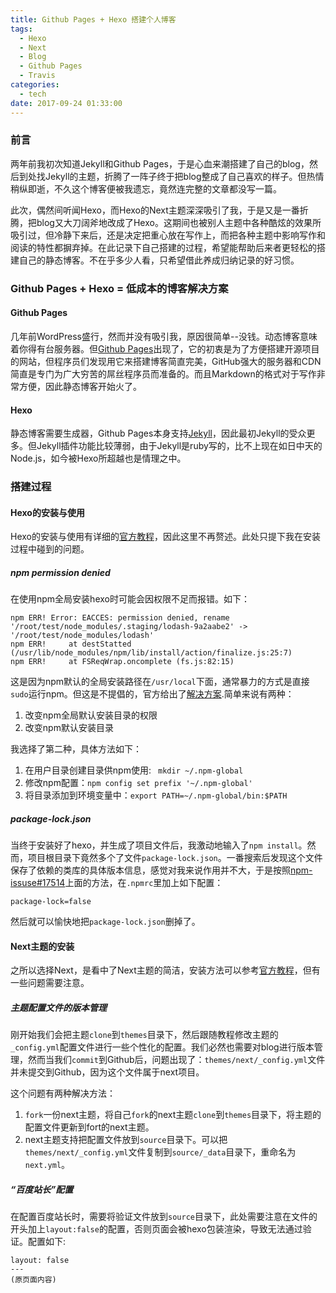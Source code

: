```yaml
---
title: Github Pages + Hexo 搭建个人博客
tags:
  - Hexo
  - Next
  - Blog
  - Github Pages
  - Travis
categories:
  - tech
date: 2017-09-24 01:33:00
---
```



###  前言

两年前我初次知道Jekyll和Github Pages，于是心血来潮搭建了自己的blog，然后到处找Jekyll的主题，折腾了一阵子终于把blog整成了自己喜欢的样子。但热情稍纵即逝，不久这个博客便被我遗忘，竟然连完整的文章都没写一篇。

此次，偶然间听闻Hexo，而Hexo的Next主题深深吸引了我，于是又是一番折腾，把blog又大刀阔斧地改成了Hexo。这期间也被别人主题中各种酷炫的效果所吸引过，但冷静下来后，还是决定把重心放在写作上，而把各种主题中影响写作和阅读的特性都摒弃掉。在此记录下自己搭建的过程，希望能帮助后来者更轻松的搭建自己的静态博客。不在乎多少人看，只希望借此养成归纳记录的好习惯。

<!--more-->

###  Github Pages + Hexo = 低成本的博客解决方案

#### Github Pages

几年前WordPress盛行，然而并没有吸引我，原因很简单--没钱。动态博客意味着你得有台服务器。但[Github Pages](https://pages.github.com/)出现了，它的初衷是为了方便搭建开源项目的网站，但程序员们发现用它来搭建博客简直完美，GitHub强大的服务器和CDN简直是专门为广大穷苦的屌丝程序员而准备的。而且Markdown的格式对于写作非常方便，因此静态博客开始火了。

####  Hexo

静态博客需要生成器，Github Pages本身支持[Jekyll](http://jekyllrb.com)，因此最初Jekyll的受众更多。但Jekyll插件功能比较薄弱，由于Jekyll是ruby写的，比不上现在如日中天的Node.js，如今被Hexo所超越也是情理之中。

###  搭建过程

####  Hexo的安装与使用

Hexo的安装与使用有详细的[官方教程](https://hexo.io/zh-cn/docs/index.html)，因此这里不再赘述。此处只提下我在安装过程中碰到的问题。

#####  npm permission denied

在使用npm全局安装hexo时可能会因权限不足而报错。如下：

```
npm ERR! Error: EACCES: permission denied, rename '/root/test/node_modules/.staging/lodash-9a2aabe2' -> '/root/test/node_modules/lodash'
npm ERR!     at destStatted (/usr/lib/node_modules/npm/lib/install/action/finalize.js:25:7)
npm ERR!     at FSReqWrap.oncomplete (fs.js:82:15)
```

这是因为npm默认的全局安装路径在`/usr/local`下面，通常暴力的方式是直接`sudo`运行npm。但这是不提倡的，官方给出了[解决方案](https://docs.npmjs.com/getting-started/fixing-npm-permissions).简单来说有两种：

1. 改变npm全局默认安装目录的权限
2. 改变npm默认安装目录

我选择了第二种，具体方法如下：

1. 在用户目录创建目录供npm使用: ` mkdir ~/.npm-global`
2. 修改npm配置：`npm config set prefix '~/.npm-global'`
3. 将目录添加到环境变量中：`export PATH=~/.npm-global/bin:$PATH`

#####  package-lock.json

当终于安装好了hexo，并生成了项目文件后，我激动地输入了`npm install`。然而，项目根目录下竟然多个了文件`package-lock.json`。一番搜索后发现这个文件保存了依赖的类库的具体版本信息，感觉对我来说作用并不大，于是按照[npm-issuse#17514](https://github.com/npm/npm/issues/17514)上面的方法，在`.npmrc`里加上如下配置：

```
package-lock=false 
```
然后就可以愉快地把`package-lock.json`删掉了。

####  Next主题的安装

之所以选择Next，是看中了Next主题的简洁，安装方法可以参考[官方教程](http://theme-next.iissnan.com/getting-started.html)，但有一些问题需要注意。

#####  主题配置文件的版本管理

刚开始我们会把主题`clone`到`themes`目录下，然后跟随教程修改主题的`_config.yml`配置文件进行一些个性化的配置。我们必然也需要对blog进行版本管理，然而当我们`commit`到Github后，问题出现了：`themes/next/_config.yml`文件并未提交到Github，因为这个文件属于next项目。

这个问题有两种解决方法：

1. `fork`一份next主题，将自己`fork`的next主题`clone`到`themes`目录下，将主题的配置文件更新到fort的next主题。
2. next主题支持把配置文件放到`source`目录下。可以把`themes/next/_config.yml`文件复制到`source/_data`目录下，重命名为`next.yml`。

#####  “百度站长”配置

在配置百度站长时，需要将验证文件放到`source`目录下，此处需要注意在文件的开头加上`layout:false`的配置，否则页面会被hexo包装渲染，导致无法通过验证。配置如下:

```
layout: false
---
(原页面内容)
```

